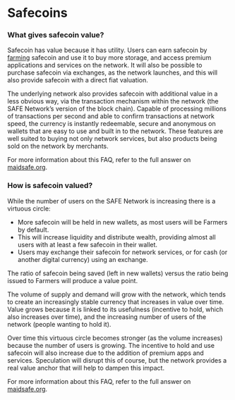 # Safecoins

### What gives safecoin value?

Safecoin has value because it has utility. Users can earn safecoin by [farming](http://maidsafe.net/SystemDocs/how_to_use_it/farmers.html) safecoin and use it to buy more storage, and access premium applications and services on the network. It will also be possible to purchase safecoin via exchanges, as the network launches, and this will also provide safecoin with a direct fiat valuation.

The underlying network also provides safecoin with additional value in a less obvious way, via the transaction mechanism within the network (the SAFE Network’s version of the block chain). Capable of processing millions of transactions per second and able to confirm transactions at network speed, the currency is instantly redeemable, secure and anonymous on wallets that are easy to use and built in to the network. These features are well suited to buying not only network services, but also products being sold on the network by merchants.

For more information about this FAQ, refer to the full answer on [maidsafe.org](https://maidsafe.org/t/what-gives-safecoin-value-and-differentiates-it-from-altcoins/411).

### How is safecoin valued?

While the number of users on the SAFE Network is increasing there is a virtuous circle:

* More safecoin will be held in new wallets, as most users will be Farmers by default.
* This will increase liquidity and distribute wealth, providing almost all users with at least a few safecoin in their wallet.
* Users may exchange their safecoin for network services, or for cash (or another digital currency) using an exchange.

The ratio of safecoin being saved (left in new wallets) versus the ratio being issued to Farmers will produce a value point.

The volume of supply and demand will grow with the network, which tends to create an increasingly stable currency that increases in value over time. Value grows because it is linked to its usefulness (incentive to hold, which also increases over time), and the increasing number of users of the network (people wanting to hold it).

Over time this virtuous circle becomes stronger (as the volume increases) because the number of users is growing. The incentive to hold and use safecoin will also increase due to the addition of premium apps and services. Speculation will disrupt this of course, but the network provides a real value anchor that will help to dampen this impact.

For more information about this FAQ, refer to the full answer on [maidsafe.org](https://maidsafe.org/t/what-gives-safecoin-value-and-differentiates-it-from-altcoins/411).
